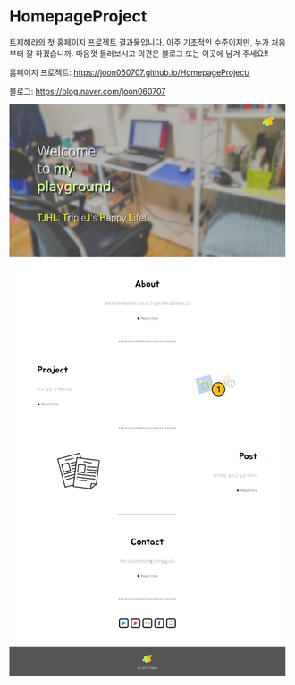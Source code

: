 # HomepageProject

트제해라의 첫 홈페이지 프로젝트 결과물입니다.
아주 기초적인 수준이지만, 누가 처음부터 잘 하겠습니까.
마음껏 둘러보시고 의견은 블로그 또는 이곳에 남겨 주세요!!


홈페이지 프로젝트:  https://joon060707.github.io/HomepageProject/

블로그:  https://blog.naver.com/joon060707


![홈페이지 캡쳐](capture.jpeg)
